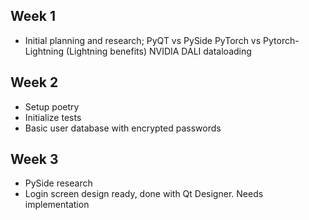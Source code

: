 ## Week 1
- Initial planning and research;
      PyQT vs PySide
      PyTorch vs Pytorch-Lightning (Lightning benefits)
      NVIDIA DALI dataloading

## Week 2
- Setup poetry
- Initialize tests
- Basic user database with encrypted passwords

## Week 3
- PySide research
- Login screen design ready, done with Qt Designer. Needs implementation
